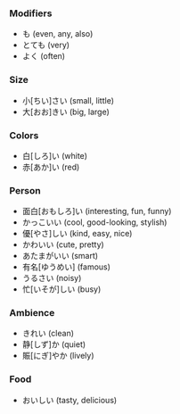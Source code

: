 ### Modifiers
- も (even, any, also)
- とても (very)
- よく (often)


### Size
- 小[ちい]さい (small, little)
- 大[おお]きい (big, large)


### Colors
- 白[しろ]い (white)
- 赤[あか]い (red)


### Person
- 面白[おもしろ]い (interesting, fun, funny)
- かっこいい (cool, good-looking, stylish)
- 優[やさ]しい (kind, easy, nice)
- かわいい (cute, pretty)
- あたまがいい (smart)
- 有名[ゆうめい] (famous)
- うるさい (noisy)
- 忙[いそが]しい (busy)


### Ambience
- きれい (clean)
- 静[しず]か (quiet)
- 賑[にぎ]やか (lively)


### Food
- おいしい (tasty, delicious)
